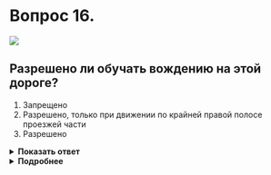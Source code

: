 # Вопрос 16.

![](https://s.drom.ru/i24228/pdd/tickets/2016/1543885118.jpg)

## Разрешено ли обучать вождению на этой дороге?

1. Запрещено
2. Разрешено, только при движении по крайней правой полосе проезжей части
3. Разрешено

<details>
<summary><b>Показать ответ</b></summary>
Правильный ответ: 3
</details>
<details>
<summary><b>Подробнее</b></summary>
Движение происходит согласно знаку 5.1 по автомагистрали. Учебная езда на ней не запрещена, т.е. разрешена.
(«Дорожные знаки», пункт 16.1 ПДД).
</details>
